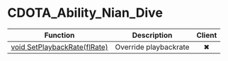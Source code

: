 # CDOTA_Ability_Nian_Dive
Function|Description|Client
--|--|:--:
[void SetPlaybackRate(flRate)](SetPlaybackRate)|Override playbackrate|✖
